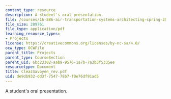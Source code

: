 ```yaml
---
content_type: resource
description: A student's oral presentation.
file: /courses/16-886-air-transportation-systems-architecting-spring-2004/de9db932dd3f754778b7f0e76df91ad5_CleazSavoyen_rev.pdf
file_size: 289761
file_type: application/pdf
learning_resource_types:
- Projects
license: https://creativecommons.org/licenses/by-nc-sa/4.0/
ocw_type: OCWFile
parent_title: Projects
parent_type: CourseSection
parent_uid: 6bc23302-aab9-9576-1a7b-7a3b3f5335ee
resourcetype: Document
title: CleazSavoyen_rev.pdf
uid: de9db932-dd3f-7547-78b7-f0e76df91ad5
---
```

A student's oral presentation.